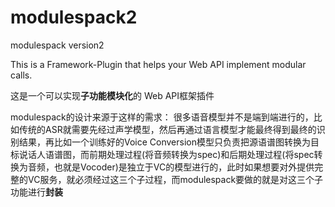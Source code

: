 # modulespack2
modulespack version2

This is a Framework-Plugin that helps your Web API implement modular calls.

这是一个可以实现**子功能模块化**的 Web API框架插件

modulespack的设计来源于这样的需求：
很多语音模型并不是端到端进行的，比如传统的ASR就需要先经过声学模型，然后再通过语言模型才能最终得到最终的识别结果，再比如一个训练好的Voice Conversion模型只负责把源语谱图转换为目标说话人语谱图，而前期处理过程(将音频转换为spec)和后期处理过程(将spec转换为音频，也就是Vocoder)是独立于VC的模型进行的，此时如果想要对外提供完整的VC服务，就必须经过这三个子过程，而modulespack要做的就是对这三个子功能进行**封装**

